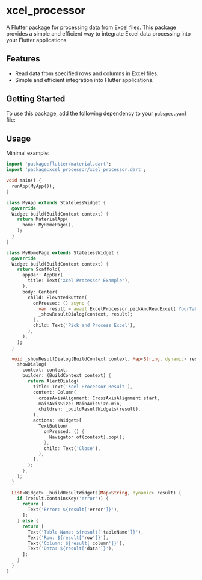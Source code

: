 # xcel_processor

A Flutter package for processing data from Excel files. This package provides a simple and efficient way to integrate Excel data processing into your Flutter applications.

## Features

- Read data from specified rows and columns in Excel files.
- Simple and efficient integration into Flutter applications.

## Getting Started

To use this package, add the following dependency to your `pubspec.yaml` file:

## Usage

Minimal example:

```dart
import 'package:flutter/material.dart';
import 'package:xcel_processor/xcel_processor.dart';

void main() {
  runApp(MyApp());
}

class MyApp extends StatelessWidget {
  @override
  Widget build(BuildContext context) {
    return MaterialApp(
      home: MyHomePage(),
    );
  }
}

class MyHomePage extends StatelessWidget {
  @override
  Widget build(BuildContext context) {
    return Scaffold(
      appBar: AppBar(
        title: Text('Xcel Processor Example'),
      ),
      body: Center(
        child: ElevatedButton(
          onPressed: () async {
            var result = await ExcelProcessor.pickAndReadExcel('YourTable', 1, 2);
            _showResultDialog(context, result);
          },
          child: Text('Pick and Process Excel'),
        ),
      ),
    );
  }

  void _showResultDialog(BuildContext context, Map<String, dynamic> result) {
    showDialog(
      context: context,
      builder: (BuildContext context) {
        return AlertDialog(
          title: Text('Xcel Processor Result'),
          content: Column(
            crossAxisAlignment: CrossAxisAlignment.start,
            mainAxisSize: MainAxisSize.min,
            children: _buildResultWidgets(result),
          ),
          actions: <Widget>[
            TextButton(
              onPressed: () {
                Navigator.of(context).pop();
              },
              child: Text('Close'),
            ),
          ],
        );
      },
    );
  }

  List<Widget> _buildResultWidgets(Map<String, dynamic> result) {
    if (result.containsKey('error')) {
      return [
        Text('Error: ${result['error']}'),
      ];
    } else {
      return [
        Text('Table Name: ${result['tableName']}'),
        Text('Row: ${result['row']}'),
        Text('Column: ${result['column']}'),
        Text('Data: ${result['data']}'),
      ];
    }
  }
}

```
